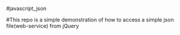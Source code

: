 #javascript_json

#This repo is a simple demonstration of how to access a simple json file(web-service) from
jQuery